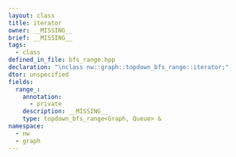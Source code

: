 ```yaml
---
layout: class
title: iterator
owner: __MISSING__
brief: __MISSING__
tags:
  - class
defined_in_file: bfs_range.hpp
declaration: "\nclass nw::graph::topdown_bfs_range::iterator;"
dtor: unspecified
fields:
  range_:
    annotation:
      - private
    description: __MISSING__
    type: topdown_bfs_range<Graph, Queue> &
namespace:
  - nw
  - graph
---
```


```{index}  iterator
```

